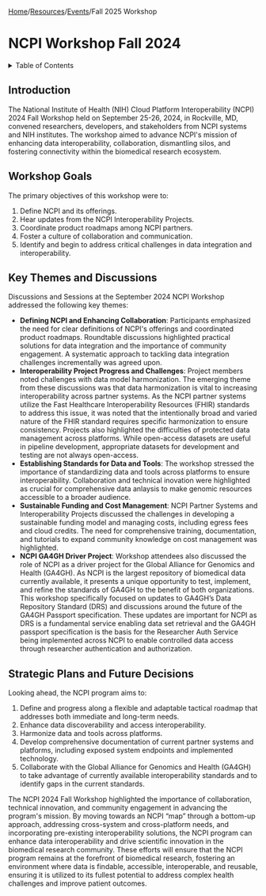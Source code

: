 [Home](https://github.com/NIH-NCPI)/[Resources](README.md)/[Events](Events.md)/Fall 2025 Workshop

# NCPI Workshop Fall 2024

<details>
<summary>Table of Contents</summary>

- [Introduction](#-introduction-)
- [Workshop Goals](#-workshop-goals-)
- [Key Themes and Discussion](-key-themes-and-discussions-)
- [Strategic Plans and Future Decisions](#-strategic-plans-and-future-decisions-)

</details>

<h2> Introduction </h2>
The National Institute of Health (NIH) Cloud Platform Interoperability (NCPI) 2024 Fall Workshop held on September 25-26, 2024, in Rockville, MD, convened researchers, developers, and stakeholders from NCPI systems and NIH institutes. The workshop aimed to advance NCPI's mission of enhancing data interoperability, collaboration, dismantling silos, and fostering connectivity within the biomedical research ecosystem.

<h2> Workshop Goals </h2>

The primary objectives of this workshop were to: 
  1. Define NCPI and its offerings.
  2. Hear updates from the NCPI Interoperability Projects.
  3. Coordinate product roadmaps among NCPI partners.
  4. Foster a culture of collaboration and communication.
  5. Identify and begin to address critical challenges in data integration and interoperability.

<h2> Key Themes and Discussions </h2>

Discussions and Sessions at the September 2024 NCPI Workshop addressed the following key themes: 
* **Defining NCPI and Enhancing Collaboration**: Participants emphasized the need for clear definitions of NCPI's offerings and coordinated product roadmaps. Roundtable discussions highlighted practical solutions for data integration and the importance of community engagement. A systematic approach to tackling data integration challenges incrementally was agreed upon.
* **Interoperability Project Progress and Challenges**: Project members noted challenges with data model harmonization. The emerging theme from these discussions was that data harmonization is vital to increasing interoperability across partner systems. As the NCPI partner systems utilize the Fast Healthcare Interoperability Resources (FHIR) standards to address this issue, it was noted that the intentionally broad and varied nature of the FHIR standard requires specific harmonization to ensure consistency. Projects also highlighted the difficulties of protected data management across platforms. While open-access datasets are useful in pipeline development, appropriate datasets for development and testing are not always open-access.
* **Establishing Standards for Data and Tools**: The workshop stressed the importance of standardizing data and tools across platforms to ensure interoperability. Collaboration and technical inovation were highlighted as crucial for comprehensive data anlaysis to make genomic resources accessible to a broader audience.
* **Sustainable Funding and Cost Management**: NCPI Partner Systems and Interoperability Projects discussed the challenges in developing a sustainable funding model and managing costs, including egress fees and cloud credits. The need for comprehensive training, documentation, and tutorials to expand community knowledge on cost management was highlighted.
* **NCPI GA4GH Driver Project**: Workshop attendees also discussed the role of NCPI as a driver project for the Global Alliance for Genomics and Health (GA4GH). As NCPI is the largest repository of biomedical data currently available, it presents a unique opportunity to test, implement, and refine the standards of GA4GH to the benefit of both organizations. This workshop specifically focused on updates to GA4GH’s Data
Repository Standard (DRS) and discussions around the future of the GA4GH Passport specification. These updates are important for NCPI as DRS is a fundamental service enabling data set retrieval and the GA4GH passport specification is the basis for the Researcher Auth Service being implemented across NCPI to enable controlled data access through researcher authentication and authorization.

<h2> Strategic Plans and Future Decisions </h2>

Looking ahead, the NCPI program aims to:
  1. Define and progress along a flexible and adaptable tactical roadmap that addresses both immediate and long-term needs.
  2. Enhance data discoverability and access interoperability.
  3. Harmonize data and tools across platforms.
  4. Develop comprehensive documentation of current partner systems and platforms, including exposed system endpoints and implemented technology.
  5. Collaborate with the Global Alliance for Genomics and Health (GA4GH) to take advantage of currently available interoperability standards and to identify gaps in the current standards.


The NCPI 2024 Fall Workshop highlighted the importance of collaboration, technical innovation, and community engagement in advancing the program's mission. By moving towards an NCPI “map” through a bottom-up approach, addressing cross-system and cross-platform needs, and incorporating pre-existing interoperability solutions, the NCPI program can enhance data interoperability and drive scientific innovation in the biomedical research community. These efforts will ensure that the NCPI program remains at the forefront of biomedical research, fostering an environment where data is findable, accessible, interoperable, and reusable, ensuring it is utilized to its fullest potential to address complex health challenges and improve patient outcomes.





